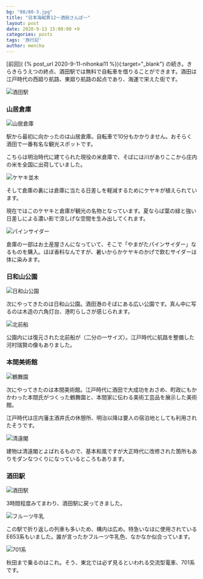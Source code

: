 ```yaml
---
bg: "80/80-3.jpg"
title: "日本海縦貫12～酒田さんぽ～"
layout: post
date: 2020-9-13 15:00:00 +9
categories: posts
tags: '旅行記'
author: mencha
---
```


[前回]( {% post_url 2020-9-11-nihonkai11 %}){:target="_blank"} の続き。きらきらうえつの終点、酒田駅では無料で自転車を借りることができます。酒田は江戸時代の西廻り航路、東廻り航路の起点であり、海運で栄えた街です。

![酒田駅](https://drive.google.com/uc?export=view&id=1VJA5xWq9P8Q2tBgU0bjW90Tv03NiaIjd)

<!--more-->

### 山居倉庫

![山居倉庫](https://drive.google.com/uc?export=view&id=1azFAW0YhD76y7cCWV30kmSQ1ys46rhUF)

駅から最初に向かったのは山居倉庫。自転車で10分もかかりません。おそらく酒田で一番有名な観光スポットです。

こちらは明治時代に建てられた現役の米倉庫で、そばには川がありここから庄内の米を全国に出荷していました。

![ケヤキ並木](https://drive.google.com/uc?export=view&id=1UaOSv4Vw_MOdtrlpZwQcEQBD6NGVbNCu)

そして倉庫の裏には倉庫に当たる日差しを軽減するためにケヤキが植えられています。

現在ではこのケヤキと倉庫が観光の名物となっています。夏ならば葉の緑と強い日差しによる濃い影で涼しげな空間を生み出してくれます。

![パインサイダー](https://drive.google.com/uc?export=view&id=16jCcTg_A0lhNi01V-11p3s8pXw8_TdLW)

倉庫の一部はお土産屋さんになっていて、そこで「やまがたパインサイダー」なるものを購入。ほぼ香料なんですが、暑いからかケヤキのかげで飲むサイダーは体に染みます。

### 日和山公園

![日和山公園](https://drive.google.com/uc?export=view&id=1juPyM4YbV3teYPWaa59F5pU8gHJzddDm)

次にやってきたのは日和山公園。酒田港のそばにある広い公園です。真ん中に写るのは木造の六角灯台、港町らしさが感じられます。

![北前船](https://drive.google.com/uc?export=view&id=1uHS2-i3FF4B3aJfGYQcJ5AoZvws3xAxY)

公園内には復元された北前船が（二分の一サイズ）。江戸時代に航路を整備した河村瑞賢の像もありました。

### 本間美術館

![鶴舞園](https://drive.google.com/uc?export=view&id=1p_oTZVvc7ijLeL-HQ68x5X7RfP2lNBlv)

次にやってきたのは本間美術館。江戸時代に酒田で大成功をおさめ、町政にもかかわった本間氏がつくった鶴舞園と、本間家に伝わる美術工芸品を展示した美術館。

江戸時代は庄内藩主酒井氏の休憩所、明治以降は要人の宿泊地としても利用されたそうです。

![清遠閣](https://drive.google.com/uc?export=view&id=1-viq2TWbl0oErkVs3mTGrqfSeri5e2P2)

建物は清遠閣とよばれるもので、基本和風ですが大正時代に改修された箇所もありモダンなつくりになっているところもあります。

### 酒田駅

![酒田駅](https://drive.google.com/uc?export=view&id=1G3nUgyZ9H9TkxXnvmwikk_1pcCNNGw0o)

3時間程度みてまわり、酒田駅に戻ってきました。

![フルーツ牛乳](https://drive.google.com/uc?export=view&id=1UyNfWIlJMGZ7mVAFqMewTpJlAfvF2gLb)

この駅で折り返しの列車も多いため、構内は広め。特急いなほに使用されているE653系もいました。誰が言ったかフルーツ牛乳色、なかなか似合っています。

![701系](https://drive.google.com/uc?export=view&id=1nk-4DYyPRpbwofObPExJXRiQEjjupuro)

秋田まで乗るのはこれ。そう、東北では必ず見るといわれる交流型電車、701系です。